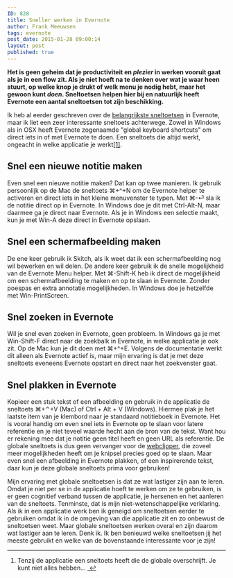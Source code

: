 ```yaml
---
ID: 828
title: Sneller werken in Evernote
author: Frank Meeuwsen
tags: evernote
post_date: 2015-01-28 09:00:14
layout: post
published: true
---
```

<p><strong>Het is geen geheim dat je productiviteit en <em>plezier</em> in werken vooruit gaat als je in een flow zit. Als je niet hoeft na te denken over wat je waar heen stuurt, op welke knop je drukt of welk menu je nodig hebt, maar het gewoon kunt <em>doen</em>. Sneltoetsen helpen hier bij en natuurlijk heeft Evernote een aantal sneltoetsen tot zijn beschikking.</strong>
<!--more--></p>

<p>Ik heb al eerder geschreven over de <a href="http://allesonthouden.nl/de-belangrijkste-sneltoetsen-evernote/">belangrijkste sneltoetsen</a> in Evernote, maar ik liet een zeer interessante sneltoets achterwege. Zowel in Windows als in OSX heeft Evernote zogenaamde "global keyboard shortcuts" om direct iets in of met Evernote te doen. Een sneltoets die altijd werkt, ongeacht in welke applicatie je werkt<a href="#fn:1" id="fnref:1" title="see footnote" class="footnote">[1]</a>. </p>

<h2 id="sneleennieuwenotitiemaken">Snel een nieuwe notitie maken</h2>

<p>Even snel een nieuwe notitie maken? Dat kan op twee manieren. Ik gebruik persoonlijk op de Mac de sneltoets ⌘+^+N om de Evernote helper te activeren en direct iets in het kleine menuvenster te typen. Met ⌘-⏎ sla ik de notitie direct op in Evernote. In Windows doe je dit met Ctrl-Alt-N, maar daarmee ga je direct naar Evernote. Als je in Windows een selectie maakt, kun je met Win-A deze direct in Evernote opslaan. </p>

<h2 id="sneleenschermafbeeldingmaken">Snel een schermafbeelding maken</h2>

<p>De ene keer gebruik ik Skitch, als ik weet dat ik een schermafbeelding nog wil bewerken en wil delen. De andere keer gebruik ik de snelle mogelijkheid van de Evernote Menu helper. Met ⌘-Shift-K heb ik direct de mogelijkheid om een schermafbeelding te maken en op te slaan in Evernote. Zonder poespas en extra annotatie mogelijkheden. In Windows doe je hetzelfde met Win-PrintScreen. </p>

<h2 id="snelzoekeninevernote">Snel zoeken in Evernote</h2>

<p>Wil je snel even zoeken in Evernote, geen probleem. In Windows ga je met Win-Shift-F direct naar de zoekbalk in Evernote, in welke applicatie je ook zit. Op de Mac kun je dit doen met ⌘+^+E. Volgens de documentatie werkt dit alleen als Evernote actief is, maar mijn ervaring is dat je met deze sneltoets eveneens Evernote opstart en direct naar het zoekvenster gaat. </p>

<h2 id="snelplakkeninevernote">Snel plakken in Evernote</h2>

<p>Kopieer een stuk tekst of een afbeelding en gebruik in de applicatie de sneltoets ⌘+⌃+V (Mac) of Ctrl + Alt + V (Windows). Hiermee plak je het laatste item van je klembord naar je standaard notitieboek in Evernote. Het is vooral handig om even snel iets in Evernote op te slaan voor latere referentie en je niet teveel waarde hecht aan de bron van de tekst. Want hou er rekening mee dat je notitie geen titel heeft en geen URL als referentie. De globale sneltoets is dus geen vervanger voor de <a href="http://allesonthouden.nl/evernotecollection-webclipper/">webclipper</a>, die zoveel meer mogelijkheden heeft om je knipsel precies goed op te slaan. Maar even snel een afbeelding in Evernote plakken, of een inspirerende tekst, daar kun je deze globale sneltoets prima voor gebruiken!</p>

<p>Mijn ervaring met globale sneltoetsen is dat ze wat lastiger zijn aan te leren. Omdat je niet per se in de applicatie hoeft te werken om ze te gebruiken, is er geen cognitief verband tussen de applicatie, je hersenen en het aanleren van de sneltoets. Tenminste, dat is mijn niet-wetenschappelijke verklaring. Als ik in een applicatie werk ben ik geneigd om sneltoetsen eerder te gebruiken omdat ik in de omgeving van die applicatie zit en zo onbewust de sneltoetsen weet. Maar globale sneltoetsen werken overal en zijn daarom wat lastiger aan te leren. Denk ik. Ik ben benieuwd welke sneltoetsen jij het meeste gebruikt en welke van de bovenstaande interessante voor je zijn!</p>

<div class="footnotes">
<hr />
<ol>

<li id="fn:1">
<p>Tenzij de applicatie een sneltoets heeft die de globale overschrijft. Je kunt niet alles hebben... <a href="#fnref:1" title="return to article" class="reversefootnote">&#160;&#8617;</a></p>
</li>

</ol>
</div>
